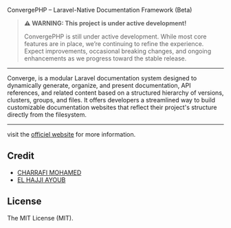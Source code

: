  ConvergePHP – Laravel-Native Documentation Framework (Beta)
> **⚠️ WARNING: This project is under active development!**
>
> ConvergePHP is still under active development. While most core features are in place, we’re continuing to refine the experience. Expect improvements, occasional breaking changes, and ongoing enhancements as we progress toward the stable release.

---

  Converge, is a modular Laravel documentation system designed to dynamically generate, organize, and present documentation, API references, and related content based on a structured hierarchy of versions, clusters, groups, and files. It offers developers a streamlined way to build customizable documentation websites that reflect their project's structure directly from the filesystem.

  ---
visit the [officiel website](www.convergephp.com) for more information.

## Credit 
- [CHARRAFI MOHAMED](https://github.com/CharrafiMed)
- [EL HAJJI AYOUB](https://github.com/Ayoubhj866)

## License
The MIT License (MIT). 


